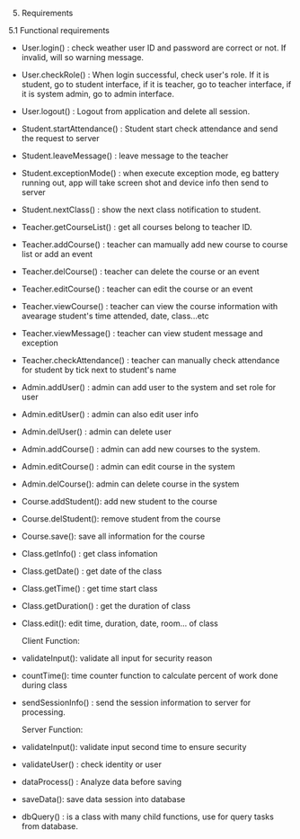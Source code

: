 5. Requirements

5.1 Functional requirements

- User.login() : check weather user ID and password are correct or not. If invalid, will so warning message.
- User.checkRole() : When login successful, check user's role. If it is student, go to student interface, if it is teacher, go to teacher interface, if it is system admin, go to admin interface.
- User.logout() : Logout from application and delete all session.

- Student.startAttendance() : Student start check attendance and send the request to server
- Student.leaveMessage() : leave message to the teacher
- Student.exceptionMode() : when execute exception mode, eg battery running out, app will take screen shot and device info                             then send to server 
- Student.nextClass() : show the next class notification to student.

- Teacher.getCourseList() : get all courses belong to teacher ID.
- Teacher.addCourse() : teacher can mamually add new course to course list or add an event
- Teacher.delCourse() : teacher can delete the course or an event
- Teacher.editCourse() : teacher can edit the course or an event
- Teacher.viewCourse() : teacher can view the course information with avearage student's time attended, date, class...etc
- Teacher.viewMessage() : teacher can view student message and exception
- Teacher.checkAttendance() : teacher can manually check attendance for student by tick next to student's name


- Admin.addUser() : admin can add user to the system and set role for user
- Admin.editUser() : admin can also edit user info
- Admin.delUser() : admin can delete user
- Admin.addCourse() : admin can add new courses to the system.
- Admin.editCourse() : admin can edit course in the system
- Admin.delCourse(): admin can delete course in the system

- Course.addStudent(): add new student to the course
- Course.delStudent(): remove student from the course
- Course.save(): save all information for the course

- Class.getInfo() : get class infomation
- Class.getDate() : get date of the class
- Class.getTime() : get time start class
- Class.getDuration() : get the duration of class
- Class.edit(): edit time, duration,  date, room... of class

  Client Function:
- validateInput(): validate all input for security reason
- countTime(): time counter function to calculate percent of work done during class
- sendSessionInfo() : send the session information to server for processing.

  Server Function:
- validateInput(): validate input second time to ensure security
- validateUser() : check identity or user
- dataProcess() : Analyze data before saving
- saveData(): save data session into database
- dbQuery() : is a class with many child functions, use for query tasks from database.



